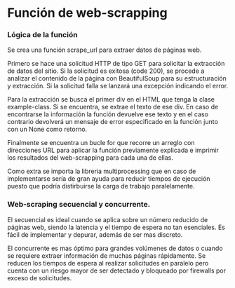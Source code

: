 # Función de web-scrapping

### Lógica de la función

Se crea una función scrape_url para extraer datos de páginas web. 

Primero se hace una solicitud HTTP de tipo GET para solicitar la extracción de datos del sitio. Si la solicitud es exitosa (code 200), se procede a analizar el contenido de la página con BeautifulSoup para su estructuración y extracción. Si la solicitud falla se lanzará una excepción indicando el error.

Para la extracción se busca el primer div en el HTML que tenga la clase example-class. Si se encuentra, se extrae el texto de ese div. En caso de encontrarse la información la función devuelve ese texto y en el caso contrario devolverá un mensaje de error especificado en la función junto con un None como retorno.

Finalmente se encuentra un bucle for que recorre un arreglo con direcciones URL para aplicar la función previamente explicada e imprimir los resultados del web-scrapping para cada una de ellas.

Como extra se importa la libreria multiprocessing que en caso de implementarse sería de gran ayuda para reducir tiempos de ejecución puesto que podría distirbuirse la carga de trabajo paralelamente.

### Web-scraping secuencial y concurrente.

El secuencial es ideal cuando se aplica sobre un número reducido de páginas web, siendo la latencia y el tiempo de espera no tan esenciales. Es fácil de implementar y depurar, además de ser mas discreto.

El concurrente es mas óptimo para grandes volúmenes de datos o cuando se requiere extraer información de muchas páginas rápidamente. Se reducen los tiempos de espera al realizar solicitudes en paralelo pero cuenta con un riesgo mayor de ser detectado y bloqueado por firewalls por exceso de solicitudes. 
